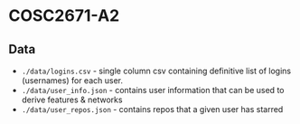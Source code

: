 # COSC2671-A2

## Data

- `./data/logins.csv` - single column csv containing definitive list of logins (usernames) for each user.
- `./data/user_info.json` - contains user information that can be used to derive features & networks
- `./data/user_repos.json` - contains repos that a given user has starred
